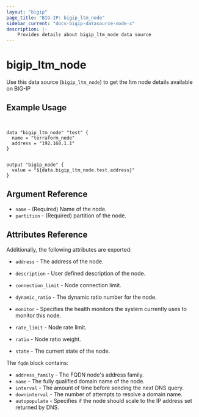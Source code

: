 ```yaml
---
layout: "bigip"
page_title: "BIG-IP: bigip_ltm_node"
sidebar_current: "docs-bigip-datasource-node-x"
description: |-
    Provides details about bigip_ltm_node data source
---
```


# bigip\_ltm\_node

Use this data source (`bigip_ltm_node`) to get the ltm node details available on BIG-IP
 
 
## Example Usage
```hcl


data "bigip_ltm_node" "test" {
  name = "terraform_node"
  address = "192.168.1.1"
}


output "bigip_node" {
  value = "${data.bigip_ltm_node.test.address}"
}

```      

## Argument Reference

* `name` - (Required) Name of the node.
* `partition` - (Required) partition of the node.


## Attributes Reference

Additionally, the following attributes are exported:
* `address` - The address of the node.
  
* `description` - User defined description of the node.

* `connection_limit` - Node connection limit.

* `dynamic_ratio` - The dynamic ratio number for the node.

* `monitor` - Specifies the health monitors the system currently uses to monitor this node.

* `rate_limit` - Node rate limit.

* `ratio` - Node ratio weight.

* `state` - The current state of the node.

The `fqdn` block contains:

* `address_family` - The FQDN node's address family.
* `name` - The fully qualified domain name of the node.
* `interval` - The amount of time before sending the next DNS query.
* `downinterval` - The number of attempts to resolve a domain name.
* `autopopulate` - Specifies if the node should scale to the IP address set returned by DNS.

